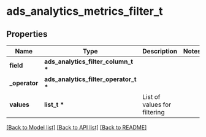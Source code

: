 # ads_analytics_metrics_filter_t

## Properties
Name | Type | Description | Notes
------------ | ------------- | ------------- | -------------
**field** | **ads_analytics_filter_column_t \*** |  | 
**_operator** | **ads_analytics_filter_operator_t \*** |  | 
**values** | **list_t \*** | List of values for filtering | 

[[Back to Model list]](../README.md#documentation-for-models) [[Back to API list]](../README.md#documentation-for-api-endpoints) [[Back to README]](../README.md)


